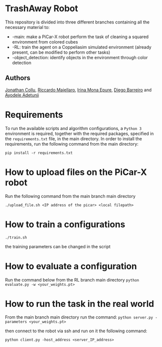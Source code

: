 # TrashAway Robot
This repository is divided into three different branches containing all the necessary material to:

<ul>
<li> -main:  make a PiCar-X robot perform the task of cleaning a squared environment from colored cubes </li>
<li> -RL: train the agent on a Coppeliasim simulated environment (already present, can be modified to perform other tasks) </li>
<li> -object_detection: identify objects in the environment through color detection </li>
</ul>

## Authors
<a href="https://github.com/JonathanCollu">Jonathan Collu</a>, <a href="https://github.com/riccardomajellaro">Riccardo Majellaro</a>, <a href="https://github.com/IrinaMonaEpure">Irina Mona Epure</a>, <a href="https://github.com/diegobc11">Diego Barreiro</a> and <a href="https://github.com/jorgie007">Ayodele Adetunji</a>

# Requirements
 To run the available scripts and algorithm configurations, a `Python 3` environment is required, together with the required packages, specified in the `requirements.txt` file, in the main directory. In order to install the requirements, run the following command from the main directory: 
 
 ```
 pip install -r requirements.txt
 ````

# How to upload files on the PiCar-X robot

Run the following command from the main branch main directory

```
./upload_file.sh <IP address of the picar> <local filepath>
``` 

# How to train a configurations
`./train.sh`

the training parameters can be changed in the script
# How to evaluate a configuration
Run the command below from the RL branch main directory
`python evaluate.py -w <your_weights.pt>`

# How to run the task in the real world
From the main branch main directory run the command:
`python server.py -parameters <your_weights.pt>`

then connect to the robot via ssh and run on it the following command:

`python client.py -host_address <server_IP_address>`
